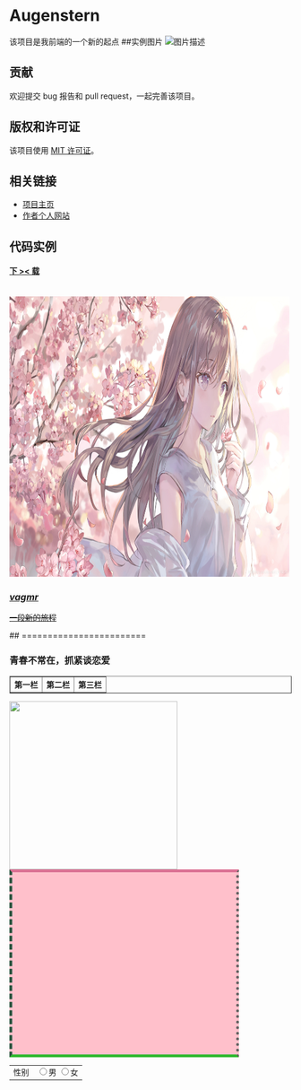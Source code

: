 # Augenstern

该项目是我前端的一个新的起点
##实例图片
![图片描述](https://tse3-mm.cn.bing.net/th/id/OIP-C.AAWaQawRUe1qfyoceRhPjAHaNK?pid=ImgDet&rs=1)

## 贡献

欢迎提交 bug 报告和 pull request，一起完善该项目。

## 版权和许可证

该项目使用 [MIT 许可证](./LICENSE)。

## 相关链接

- [项目主页](https://github.com/vagmr/Augenstern/)
- [作者个人网站](https://github.com/vagmr)

## 代码实例


<body>
    <a href="res/1.jpg"><ins><strong>
                <h4>下&nbsp;&gt;&lt;&nbsp;载</h4>
            </strong></ins></a><br />
    <a href="https://github.com/vagmr" target="_blank"><img src="res/1.jpg" title="第一张图片" width="500px" height="500px"
            alt="一张人物图片" /></a>
    <em>
        <a href="#作者主页" title="作者主页">
            <h3 class="new">vagmr</h3>
        </a>
    </em>
    <del>
        <a href="res/2.html">
            <p id="new1">一段新的旅程</p>
        </a>
    </del>
    <!-- 表格 -->
    <table border="1px" cellspacing="0" cellpadding="5px">
        <tr>
            <th>第一栏</th>
            <th>第二栏</th>
            <th>第三栏</th>
        </tr>

</body>
 ## ========================
 <body id="v1">
    <h3 id="v2">青春不常在，抓紧谈恋爱</h3>
    <table cellpadding="1px">
        <tr>
            <td>性别</td>
            <td><input type="radio" name="opt1" />男
                <input type="radio" name="opt1" />女
            </td>
        </tr>
    <img align="center" width="300px" height="300px"
            src="https://ts1.cn.mm.bing.net/th/id/R-C.9bfd3c81badbdd861850bd214aa03794?rik=vU29Rq81pe42Ww&riu=http%3a%2f%2fimg.mm4000.com%2ffile%2f8%2fef%2f223f9a64d0.jpg&ehk=HbNtid2umY5dfcL9VvNqhkHSvwFcCX%2fNUhYXTMYc%2fV8%3d&risl=&pid=ImgRaw&r=0">
</body>
<head>
   <style>
        .nav {
            width: 400px;
            height: 325px;
            border-top: 5px solid palevioletred;
            border-bottom: 5px solid rgb(47, 184, 47);
            /* 虚线边框 */
            border-left: 5px dashed rgb(45, 87, 66);
            /* 点虚线边框 */
            border-right: 5px dotted rgb(99, 99, 99);
            /* 复合写法 */
            background: pink url(https://github.com/vagmr/Augenstern/blob/main/res/3.png) no-repeat scroll right;
        }
    </style>
       </head>
    <body>
    <div class="nav">
    </div>
   </body>
